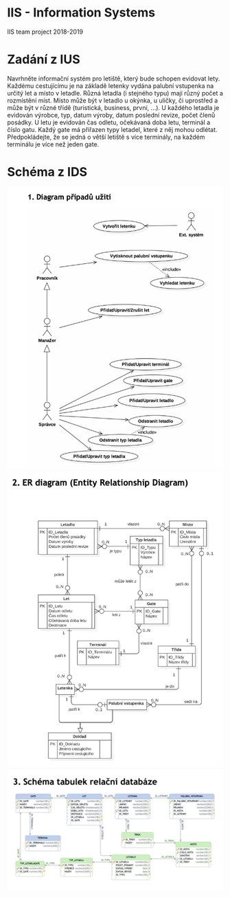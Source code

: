 # IIS - Information Systems
IIS team project 2018-2019

# Zadání z IUS
Navrhněte informační systém pro letiště, který bude schopen evidovat lety. Každému cestujícímu je na základě letenky vydána palubní vstupenka na určitý let a místo v letadle. Různá letadla (i stejného typu) mají různý počet a rozmístění míst. Místo může být v letadlo u okýnka, u uličky, či uprostřed a může být v různé třídě (turistická, business, první, ...). U každého letadla je evidován výrobce, typ, datum výroby, datum poslední revize, počet členů posádky. U letu je evidován čas odletu, očekávaná doba letu, terminál a číslo gatu. Každý gate má přiřazen typy letadel, které z něj mohou odlétat. Předpokládejte, že se jedná o větší letiště s více terminály, na každém terminálu je více než jeden gate.

# Schéma z IDS
![UseCase Diagram](readme_docs/ids_use_case_diagram.png?raw=true)
![ER Diagram](readme_docs/ids_er_diagram.png?raw=true)
![Schéma relační databáze](readme_docs/ids_schema_rel_db.png?raw=true)
